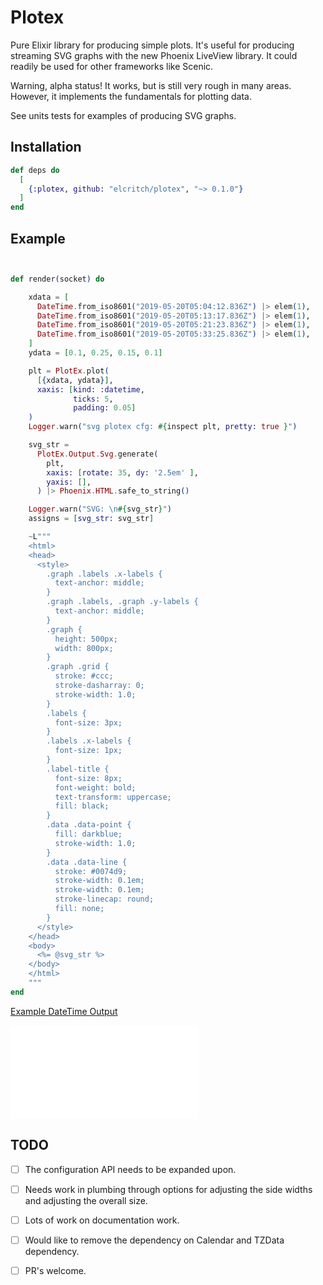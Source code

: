 # Plotex

Pure Elixir library for producing simple plots. It's useful for producing streaming SVG graphs with the new Phoenix LiveView library. It could readily be used for other frameworks like Scenic. 

Warning, alpha status! It works, but is still very rough in many areas. However, it implements the fundamentals for plotting data. 

See units tests for examples of producing SVG graphs. 

## Installation

```elixir
def deps do
  [
    {:plotex, github: "elcritch/plotex", "~> 0.1.0"}
  ]
end
```

## Example 

```elixir


def render(socket) do

    xdata = [
      DateTime.from_iso8601("2019-05-20T05:04:12.836Z") |> elem(1),
      DateTime.from_iso8601("2019-05-20T05:13:17.836Z") |> elem(1),
      DateTime.from_iso8601("2019-05-20T05:21:23.836Z") |> elem(1),
      DateTime.from_iso8601("2019-05-20T05:33:25.836Z") |> elem(1),
    ]
    ydata = [0.1, 0.25, 0.15, 0.1]

    plt = PlotEx.plot(
      [{xdata, ydata}],
      xaxis: [kind: :datetime,
              ticks: 5,
              padding: 0.05]
    )
    Logger.warn("svg plotex cfg: #{inspect plt, pretty: true }")

    svg_str =
      PlotEx.Output.Svg.generate(
        plt,
        xaxis: [rotate: 35, dy: '2.5em' ],
        yaxis: [],
      ) |> Phoenix.HTML.safe_to_string()

    Logger.warn("SVG: \n#{svg_str}")
    assigns = [svg_str: svg_str]

    ~L"""
    <html>
    <head>
      <style>
        .graph .labels .x-labels {
          text-anchor: middle;
        }
        .graph .labels, .graph .y-labels {
          text-anchor: middle;
        }
        .graph {
          height: 500px;
          width: 800px;
        }
        .graph .grid {
          stroke: #ccc;
          stroke-dasharray: 0;
          stroke-width: 1.0;
        }
        .labels {
          font-size: 3px;
        }
        .labels .x-labels {
          font-size: 1px;
        }
        .label-title {
          font-size: 8px;
          font-weight: bold;
          text-transform: uppercase;
          fill: black;
        }
        .data .data-point {
          fill: darkblue;
          stroke-width: 1.0;
        }
        .data .data-line {
          stroke: #0074d9;
          stroke-width: 0.1em;
          stroke-width: 0.1em;
          stroke-linecap: round;
          fill: none;
        }
      </style>
    </head>
    <body>
      <%= @svg_str %>
    </body>
    </html>
    """
end

```

[Example DateTime Output](./test/output-dt-hours.html)

![Example DateTime Output](./test/output-dt-hours.html "Example DateTime Plot")



## TODO

- [ ] The configuration API needs to be expanded upon. 
- [ ] Needs work in plumbing through options for adjusting the side widths and adjusting the overall size. 
- [ ] Lots of work on documentation work. 
- [ ] Would like to remove the dependency on Calendar and TZData dependency.  
- [ ] PR's welcome. 

